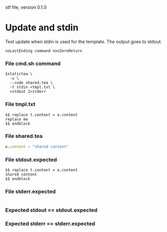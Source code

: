 stf file, version 0.1.0

# Update and stdin

Test update when stdin is used for the template. The output goes to
stdout.

~~~
noLastEnding command nonZeroReturn
~~~

### File cmd.sh command

~~~
$statictea \
  -u \
  --code shared.tea \
  -t stdin <tmpl.txt \
  >stdout 2>stderr
~~~

### File tmpl.txt

~~~
$$ replace t.content = o.content
replace me
$$ endblock
~~~

### File shared.tea

~~~ nim
o.content = "shared content"
~~~

### File stdout.expected

~~~
$$ replace t.content = o.content
shared content
$$ endblock
~~~

### File stderr.expected

~~~
~~~

### Expected stdout == stdout.expected
### Expected stderr == stderr.expected
